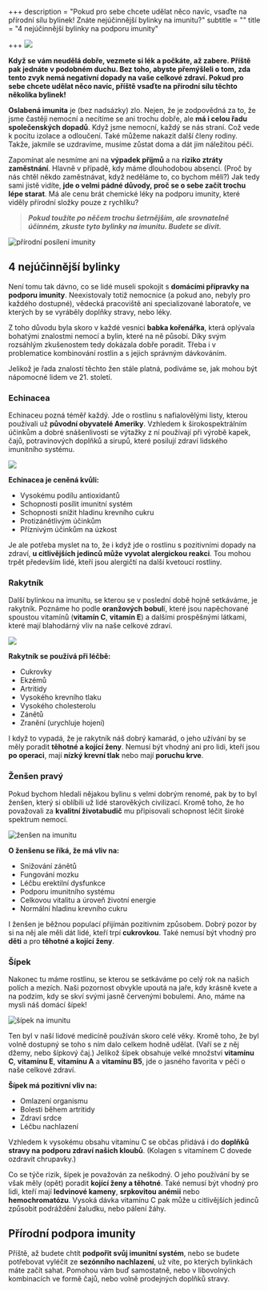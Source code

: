+++
description = "Pokud pro sebe chcete udělat něco navíc, vsaďte na přírodní sílu bylinek! Znáte nejúčinnější bylinky na imunitu?"
subtitle = ""
title = "4 nejúčinnější bylinky na podporu imunity"

+++
![](/images/bylinky-na-imunitu.jpg)

**Když se vám neudělá dobře, vezmete si lék a počkáte, až zabere. Příště pak jednáte v podobném duchu. Bez toho, abyste přemýšleli o tom, zda tento zvyk nemá negativní dopady na vaše celkové zdraví. Pokud pro sebe chcete udělat něco navíc, příště vsaďte na přírodní sílu těchto několika bylinek!**

**Oslabená imunita** je (bez nadsázky) zlo. Nejen, že je zodpovědná za to, že jsme častěji nemocní a necítíme se ani trochu dobře, ale **má i celou řadu společenských dopadů**. Když jsme nemocní, každý se nás straní. Což vede k pocitu izolace a odloučení. Také můžeme nakazit další členy rodiny. Takže, jakmile se uzdravíme, musíme zůstat doma a dát jim náležitou péči.

Zapomínat ale nesmíme ani na **výpadek příjmů** a na **riziko ztráty zaměstnání**. Hlavně v případě, kdy máme dlouhodobou absenci. (Proč by nás chtěl někdo zaměstnávat, když neděláme to, co bychom měli?) Jak tedy sami jistě vidíte, **jde o velmi pádné důvody, proč se o sebe začít trochu lépe starat**. Má ale cenu brát chemické léky na podporu imunity, které viděly přírodní složky pouze z rychlíku?

> **_Pokud toužíte po něčem trochu šetrnějším, ale srovnatelně účinném, zkuste tyto bylinky na imunitu. Budete se divit._**

![přírodní posílení imunity](/images/prirodni-posileni-imunity.jpg)

## 4 nejúčinnější bylinky

Není tomu tak dávno, co se lidé museli spokojit s **domácími přípravky na podporu imunity**. Neexistovaly totiž nemocnice (a pokud ano, nebyly pro každého dostupné), vědecká pracoviště ani specializované laboratoře, ve kterých by se vyráběly doplňky stravy, nebo léky.

Z toho důvodu byla skoro v každé vesnici **babka kořenářka**, která oplývala bohatými znalostmi nemocí a bylin, které na ně působí. Díky svým rozsáhlým zkušenostem tedy dokázala dobře poradit. Třeba i v problematice kombinování rostlin a s jejich správným dávkováním.

Jelikož je řada znalostí těchto žen stále platná, podíváme se, jak mohou být nápomocné lidem ve 21. století.

### Echinacea

Echinaceu pozná téměř každý. Jde o rostlinu s nafialovělými listy, kterou používali už **původní obyvatelé Ameriky**. Vzhledem k širokospektrálním účinkům a dobré snášenlivosti se výtažky z ní používají při výrobě kapek, čajů, potravinových doplňků a sirupů, které posilují zdraví lidského imunitního systému.

![](/images/echinacea-na-posileni-imunity.jpg)

**Echinacea je ceněná kvůli:**

* Vysokému podílu antioxidantů
* Schopnosti posílit imunitní systém
* Schopnosti snížit hladinu krevního cukru
* Protizánětlivým účinkům
* Příznivým účinkům na úzkost

Je ale potřeba myslet na to, že i když jde o rostlinu s pozitivními dopady na zdraví, **u citlivějších jedinců může vyvolat alergickou reakci**. Tou mohou trpět především lidé, kteří jsou alergičtí na další kvetoucí rostliny.

### Rakytník

Další bylinkou na imunitu, se kterou se v poslední době hojně setkáváme, je rakytník. Poznáme ho podle **oranžových bobul**í, které jsou napěchované spoustou vitamínů (**vitamín C**, **vitamín E**) a dalšími prospěšnými látkami, které mají blahodárný vliv na naše celkové zdraví.

![](/images/rakytnik-na-imunitu.jpg)

**Rakytník se používá při léčbě:**

* Cukrovky
* Ekzémů
* Artritidy
* Vysokého krevního tlaku
* Vysokého cholesterolu
* Zánětů
* Zranění (urychluje hojení)

I když to vypadá, že je rakytník náš dobrý kamarád, o jeho užívání by se měly poradit **těhotné a kojící ženy**. Nemusí být vhodný ani pro lidi, kteří jsou **po operaci**, mají **nízký krevní tlak** nebo mají **poruchu krve**.

### Ženšen pravý

Pokud bychom hledali nějakou bylinu s velmi dobrým renomé, pak by to byl ženšen, který si oblíbili už lidé starověkých civilizací. Kromě toho, že ho považovali za **kvalitní životabudič** mu připisovali schopnost léčit široké spektrum nemocí.

![ženšen na imunitu](/images/zensen-na-imunitu.jpg)

**O ženšenu se říká, že má vliv na:**

* Snižování zánětů
* Fungování mozku
* Léčbu erektilní dysfunkce
* Podporu imunitního systému
* Celkovou vitalitu a úroveň životní energie
* Normální hladinu krevního cukru

I ženšen je běžnou populací přijímán pozitivním způsobem. Dobrý pozor by si na něj ale měli dát lidé, kteří trpí **cukrovkou**. Také nemusí být vhodný pro **děti** a pro **těhotné a kojící ženy**.

### Šípek

Nakonec tu máme rostlinu, se kterou se setkáváme po celý rok na našich polích a mezích. Naši pozornost obvykle upoutá na jaře, kdy krásně kvete a na podzim, kdy se skví svými jasně červenými bobulemi. Ano, máme na mysli náš domácí šípek!

![šípek na imunitu](/images/sipek-na-imunitu.jpg)

Ten byl v naší lidové medicíně používán skoro celé věky. Kromě toho, že byl volně dostupný se toho s ním dalo celkem hodně udělat. (Vaří se z něj džemy, nebo šípkový čaj.) Jelikož šípek obsahuje velké množství **vitamínu C**, **vitamínu E**, **vitamínu A** a **vitamínu B5**, jde o jasného favorita v péči o naše celkové zdraví.

**Šípek má pozitivní vliv na:**

* Omlazení organismu
* Bolesti během artritidy
* Zdraví srdce
* Léčbu nachlazení

Vzhledem k vysokému obsahu vitamínu C se občas přidává i do **doplňků stravy na podporu zdraví našich kloubů**. (Kolagen s vitamínem C dovede ozdravit chrupavky.)

Co se týče rizik, šípek je považován za neškodný. O jeho používání by se však měly (opět) poradit **kojící ženy a těhotné**. Také nemusí být vhodný pro lidi, kteří mají **ledvinové kameny**, **srpkovitou anémii** nebo **hemochromatózu**. Vysoká dávka vitamínu C pak může u citlivějších jedinců způsobit podráždění žaludku, nebo pálení žáhy.

## Přírodní podpora imunity

Příště, až budete chtít **podpořit svůj imunitní systém**, nebo se budete potřebovat vyléčit ze **sezónního nachlazení**, už víte, po kterých bylinkách máte začít sahat. Pomohou vám buď samostatně, nebo v libovolných kombinacích ve formě čajů, nebo volně prodejných doplňků stravy.